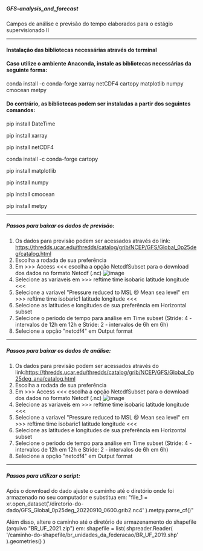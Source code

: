 ##### GFS-analysis_and_forecast #####
Campos de análise e previsão do tempo elaborados para o estágio supervisionado II 
____________________________________________________________________________________________________________________________
#### Instalação das bibliotecas necessárias através do terminal ####

#### Caso utilize o ambiente Anaconda, instale as bibliotecas necessárias da seguinte forma: ####
conda install -c conda-forge xarray netCDF4 cartopy matplotlib numpy cmocean metpy

#### Do contrário, as bibliotecas podem ser instaladas a partir dos seguintes comandos: ####

pip install DateTime

pip install xarray

pip install netCDF4

conda install -c conda-forge cartopy

pip install matplotlib

pip install numpy

pip install cmocean

pip install metpy
____________________________________________________________________________________________________________________________

##### Passos para baixar os dados de previsão: #####

1. Os dados para previsão podem ser acessados através do link: https://thredds.ucar.edu/thredds/catalog/grib/NCEP/GFS/Global_0p25deg/catalog.html
2. Escolha a rodada de sua preferência
3. Em >>> Access <<< escolha a opção NetcdfSubset para o download dos dados no formato Netcdf (.nc)
![image](https://user-images.githubusercontent.com/91283739/189402418-94e9d495-ffae-4f84-a3fd-ef30f40b3b36.png)
4. Selecione as variaveis em >>> reftime time isobaric latitude longitude <<<
5. Selecione a variavel "Pressure reduced to MSL @ Mean sea level" em >>> reftime time isobaric1 latitude longitude <<<
6. Selecione as latitudes e longitudes de sua preferência em Horizontal subset
7. Selecione o periodo de tempo para análise em Time subset (Stride: 4 - intervalos de 12h em 12h e Stride: 2 - intervalos de 6h em 6h)
8. Selecione a opção "netcdf4" em Output format
____________________________________________________________________________________________________________________________

##### Passos para baixar os dados de análise: #####

1. Os dados para previsão podem ser acessados através do link:https://thredds.ucar.edu/thredds/catalog/grib/NCEP/GFS/Global_0p25deg_ana/catalog.html
2. Escolha a rodada de sua preferência
3. Em >>> Access <<< escolha a opção NetcdfSubset para o download dos dados no formato Netcdf (.nc)
![image](https://user-images.githubusercontent.com/91283739/189402173-d35dfdf3-7fc4-4e59-be96-0634c9da36ad.png)
4. Selecione as variaveis em >>> reftime time isobaric latitude longitude <<<
5. Selecione a variavel "Pressure reduced to MSL @ Mean sea level" em >>> reftime time isobaric1 latitude longitude <<<
6. Selecione as latitudes e longitudes de sua preferência em Horizontal subset
7. Selecione o periodo de tempo para análise em Time subset (Stride: 4 - intervalos de 12h em 12h e Stride: 2 - intervalos de 6h em 6h)
8. Selecione a opção "netcdf4" em Output format
____________________________________________________________________________________________________________________________
##### Passos para utilizar o script: #####
Após o download do dado ajuste o caminho até o diretório onde foi armazenado no seu computador e substitua em:
"file_1 = xr.open_dataset('/diretorio-do-dado/GFS_Global_0p25deg_20220910_0600.grib2.nc4'
    ).metpy.parse_cf()"
    
Além disso, altere o caminho até o diretório de armazenamento do shapefile (arquivo "BR_UF_2021.zip") em:
shapefile = list(
        shpreader.Reader(
        '/caminho-do-shapefile/br_unidades_da_federacao/BR_UF_2019.shp'
        ).geometries()
        )
     

